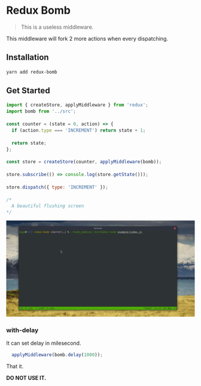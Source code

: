 # Redux Bomb

> This is a useless middleware.

This middleware will fork 2 more actions when every dispatching.

## Installation

```sh
yarn add redux-bomb
```

## Get Started

```js
import { createStore, applyMiddleware } from 'redux';
import bomb from '../src';

const counter = (state = 0, action) => {
  if (action.type === 'INCREMENT') return state + 1;

  return state;
};

const store = createStore(counter, applyMiddleware(bomb));

store.subscribe(() => console.log(store.getState()));

store.dispatch({ type: 'INCREMENT' });

/*
  A beautiful flushing screen
*/
```

![Demo](./_github/demo.gif)

### with-delay

It can set delay in milesecond.

```js
  applyMiddleware(bomb.delay(1000));
```

That it.

**DO NOT USE IT.**
